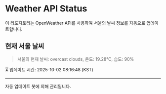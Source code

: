 
# Weather API Status

이 리포지토리는 OpenWeather API를 사용하여 서울의 날씨 정보를 자동으로 업데이트합니다.

## 현재 서울 날씨
> 서울의 현재 날씨: overcast clouds, 온도: 19.28°C, 습도: 90%

⏳ 업데이트 시간: 2025-10-02 08:16:48 (KST)

---
자동 업데이트 봇에 의해 관리됩니다.
